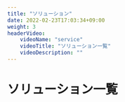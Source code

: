 ```yaml
---
title: "ソリューション"
date: 2022-02-23T17:03:34+09:00
weight: 3
headerVideo: 
    videoName: "service"
    videoTitle: "ソリューション一覧"
    videoDescription: ""
---
```


# ソリューション一覧